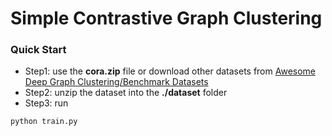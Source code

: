 # Simple Contrastive Graph Clustering



### Quick Start

- Step1: use the **cora.zip** file or download other datasets from [Awesome Deep Graph Clustering/Benchmark Datasets](https://github.com/yueliu1999/Awesome-Deep-Graph-Clustering#benchmark-datasets) 
- Step2: unzip the dataset into the **./dataset** folder
- Step3: run

```
python train.py
```

